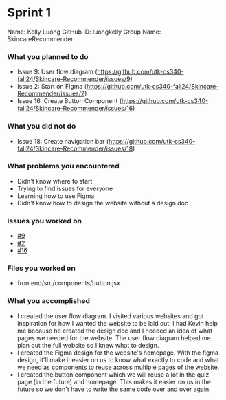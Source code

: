 # Sprint 1

Name: Kelly Luong
GitHub ID: luongkelly
Group Name: SkincareRecommender

### What you planned to do
- Issue 9: User flow diagram (https://github.com/utk-cs340-fall24/Skincare-Recommender/issues/9)
- Issue 2: Start on Figma (https://github.com/utk-cs340-fall24/Skincare-Recommender/issues/2)
- Issue 16: Create Button Component (https://github.com/utk-cs340-fall24/Skincare-Recommender/issues/16)

### What you did not do
- Issue 18: Create navigation bar (https://github.com/utk-cs340-fall24/Skincare-Recommender/issues/18)

### What problems you encountered
- Didn't know where to start
- Trying to find issues for everyone
- Learning how to use Figma
- Didn't know how to design the website without a design doc

### Issues you worked on
- [#9](https://github.com/utk-cs340-fall24/Skincare-Recommender/issues/9)
- [#2](https://github.com/utk-cs340-fall24/Skincare-Recommender/issues/2)
- [#16](https://github.com/utk-cs340-fall24/Skincare-Recommender/issues/16)

### Files you worked on
- frontend/src/components/button.jsx

### What you accomplished
- I created the user flow diagram. I visited various websites and got inspiration for how I wanted the website to be laid out. I had Kevin help me because he created the design doc and I needed an idea of what pages we needed for the website. The user flow diagram helped me plan out the full website so I knew what to design.
- I created the Figma design for the website's homepage. With the figma design, it'll make it easier on us to know what exactly to code and what we need as components to reuse across multiple pages of the website. 
- I created the button component which we will reuse a lot in the quiz page (in the future) and homepage. This makes it easier on us in the future so we don't have to write the same code over and over again.